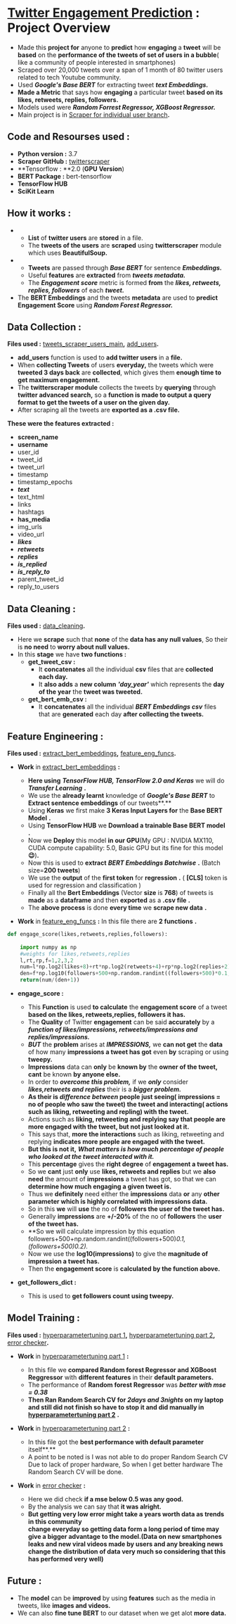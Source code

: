 # [Twitter Engagement Prediction](https://github.com/sameerpixelbot/twitter_engagement_prediction) : Project Overview

- Made this **project for** anyone to **predict** how **engaging** a **tweet** will be **based** on the **performance of the tweets of set of users in a bubble**( like a community of people interested in smartphones)
- Scraped over 20,000 tweets over a span of 1 month of 80 twitter users related to tech Youtube community.
- Used ***Google's Base BERT*** for extracting tweet ***text Embeddings.***
- **Made a Metric** that says how **engaging** a particular tweet **based on its likes, retweets, replies, followers.**
- Models used were ***Random Forrest Regressor, XGBoost Regressor.***
- Main project is in [Scraper for individual user branch](https://github.com/sameerpixelbot/twitter_engagement_prediction/tree/scraper_for_individual_user)**.**

## Code and Resourses used :

- **Python version :** 3.7
- **Scraper GitHub :** [twitterscraper](https://github.com/taspinar/twitterscraper)
- **Tensorflow : **2.0 (**GPU Version**)
- **BERT Package :** bert-tensorflow
- **TensorFlow HUB**
- **SciKit Learn**

## How it works :

- - **List** of **twitter users** are **stored** in a file.
  - The **tweets of the users** are **scraped** using **twitterscraper** module which uses 
    **BeautifulSoup.**
- - **Tweets** are passed through ***Base BERT*** for sentence ***Embeddings.***
  - Useful **features** are **extracted** from ***tweets metadata.***
  - The ***Engagement score*** metric is formed **from** the ***likes, retweets, replies, 
    followers*** of each ***tweet.***
- The **BERT Embeddings** and the tweets **metadata** are used to **predict** **Engagement Score**
  using ***Random Forest Regressor.***

## Data Collection :

**Files used :**  [tweets_scraper_users_main](https://github.com/sameerpixelbot/twitter_engagement_prediction/blob/scraper_for_individual_user/tweets_scraper_users_main.ipynb)**,** [add_users](https://github.com/sameerpixelbot/twitter_engagement_prediction/blob/scraper_for_individual_user/add_users.ipynb)**.**

- **add_users** function is used to **add twitter users** in a **file.**
- When **collecting Tweets** of users **everyday,** the tweets which were **tweeted 3 days 
  back** are **collected**, which gives them **enough time to get maximum engagement.**
- The **twitterscraper module** collects the tweets by **querying** through **twitter advanced 
  search,** so a **function is made to output a query format to get the tweets of a user 
  on the given day.**
- After scraping all the tweets are **exported as a .csv file.**

**These were the features extracted :**

- **screen_name**
- **username**
- user_id 
- tweet_id
- tweet_url 
- timestamp
- timestamp_epochs 
- ***text***
- text_html
- links
- hashtags
- **has_media**
- img_urls
- video_url
- ***likes***
- ***retweets***
- ***replies***
- ***is_replied***
- ***is_reply_to***
- parent_tweet_id
- reply_to_users

## Data Cleaning :

**Files used :** [data_cleaning](https://github.com/sameerpixelbot/twitter_engagement_prediction/blob/scraper_for_individual_user/data_cleaning.ipynb)**.**

- Here we **scrape** such that **none** of the **data has any null values**, So 
  their is **no need** 
  to **worry about null values.**
- In this **stage** we have **two functions :**
  - **get_tweet_csv :** 
    - It **concatenates** all the individual **csv** files that are **collected each 
      day.**
    - It **also adds** a **new column** ***'day_year'*** which represents the **day 
      of the year** the 
      **tweet was tweeted.**
  - **get_bert_emb_csv :**
    - It **concatenates** all the individual ***BERT Embeddings csv*** files that 
      are **generated** 
      each day **after collecting the tweets.**

## Feature Engineering :

**Files used :** [extract_bert_embeddings](https://github.com/sameerpixelbot/twitter_engagement_prediction/blob/scraper_for_individual_user/extract_bert_embeddings.ipynb)**,** [feature_eng_funcs](https://github.com/sameerpixelbot/twitter_engagement_prediction/blob/scraper_for_individual_user/feature_eng_funcs.ipynb)**.**

- **Work** in [extract_bert_embeddings](https://github.com/sameerpixelbot/twitter_engagement_prediction/blob/scraper_for_individual_user/extract_bert_embeddings.ipynb) **:**
  - **Here using** ***TensorFlow HUB, TensorFlow 2.0 and Keras*** we will do ***Transfer Learning*** **.**
  - We use the **already learnt** knowledge of ***Google's Base BERT*** to **Extract sentence embeddings** of our tweets**.**
  - Using **Keras** we first make **3 Keras Input Layers for** the **Base BERT Model** **.**
  - Using **TensorFlow HUB** we **Download a trainable Base BERT model** **.**
  - Now we **Deploy** this model **in our GPU**(My GPU : NVIDIA MX110, CUDA compute capability: 5.0, Basic GPU but its fine for this model **😉**)**.**
  - Now this is used to **extract** ***BERT Embeddings Batchwise*** **.** (Batch size=**200 tweets**)
  - We use the **output** of the **first token** for **regression** **.** ( **[CLS]** token is used for regression and classification )
  - Finally all the **Bert Embeddings** (Vector **size** is **768**) of tweets is **made** as a **dataframe** and then **exported** as a **.csv file** **.**
  - The **above process** is done **every time** we **scrape new data** **.**

- **Work** in [feature_eng_funcs](https://github.com/sameerpixelbot/twitter_engagement_prediction/blob/scraper_for_individual_user/feature_eng_funcs.ipynb) **:** In this file there are **2 functions** **.**

```python
def engage_score(likes,retweets,replies,followers):
    
    import numpy as np
    #weights for likes,retweets,replies
    l,rt,rp,f=1,2,3,2
    num=l*np.log2(likes+8)+rt*np.log2(retweets+4)+rp*np.log2(replies+2)
    den=f*np.log10(followers+500+np.random.randint((followers+500)*0.1,(followers+500)*0.2))
    return(num/(den+1))
```

  - **engage_score :**
    - This **Function** is used **to calculate** the **engagement score** of a tweet **based on
      the likes, retweets,replies, followers it has.**
    - The **Quality** of Twitter **engagement** can be said **accurately** by a ***function of likes/impressions, retweets/impressions and replies/impressions.***
    - ***BUT*** the **problem** arises at ***IMPRESSIONS,*** we **can not get** the **data** of how many **impressions a tweet has got** even **by** scraping or using **tweepy.**
    - **Impressions** data can **only** be **known by** the **owner of the tweet,** **cant** be known **by anyone else.**
    - In order to ***overcome this problem,*** if we ***only*** consider ***likes,retweets and replies*** their is a ***bigger problem.***
    - **As their is ***difference between*** people just seeing( impressions = no of people who saw the tweet) the tweet and interacting( actions such as liking, retweeting and repling) with the tweet.**
    - Actions such as **liking, retweeting and replying say that people are more engaged with the tweet, but not just looked at it.**
    - This says that, **more the interactions** such as liking, retweeting and replying **indicates more people are engaged with the tweet.**
    - **But this is not it,** ***What matters is how much percentage of people who looked at the tweet interacted with it.***
    - This **percentage** gives the **right degree** of **engagement a tweet has.**
    - So we **cant** just **only** use **likes, retweets and replies** but we **also need** the amount of **impressions** a tweet has got, so that we can **determine how much engaging a given tweet is.**
    - Thus we **definitely** need either the **impressions** data **or** any **other parameter which is highly correlated with impressions data.**
    - So in this **we** will **use** the no of **followers the user of the tweet has.**
    - Generally **impressions** are **+/-20%** of the no of **followers** the **user of the tweet has.**
    - **So we will calculate impression by this equation followers+500+np.random.randint((followers+500)*0.1,(followers+500)*0.2).**
    - Now we use the **log10(impressions)** to give the **magnitude of impression a tweet has.**
    - Then the **engagement score** is **calculated by the function above.**

- **get_followers_dict :**
  - This is used to **get followers count using tweepy.**

## Model Training :

**Files used :** [hyperparametertuning part 1](https://github.com/sameerpixelbot/twitter_engagement_prediction/blob/scraper_for_individual_user/hyperparameter%20tuning%20part%201.ipynb)**,** [hyperparametertuning part 2](https://github.com/sameerpixelbot/twitter_engagement_prediction/blob/scraper_for_individual_user/hyperparametertuning%20part%202.ipynb)**,** [error checker](https://github.com/sameerpixelbot/twitter_engagement_prediction/blob/scraper_for_individual_user/error%20checker.ipynb)**.**

- **Work** in [hyperparametertuning part 1](https://github.com/sameerpixelbot/twitter_engagement_prediction/blob/scraper_for_individual_user/hyperparameter%20tuning%20part%201.ipynb) **:**

  - In this file we **compared Random forest Regressor and XGBoost Reggressor** 
    with **different features** in their **default parameters.**
  - The performance of **Random forest Regressor** was ***better with mse = 0.38***
  - **Then Ran Random Search CV for *2days and 3nights* on my laptop and still did 
    not finish so have to stop it and did manually in 
    [hyperparametertuning part 2](https://github.com/sameerpixelbot/twitter_engagement_prediction/blob/scraper_for_individual_user/hyperparametertuning%20part%202.ipynb)** **.**

- **Work** in [hyperparametertuning part 2](https://github.com/sameerpixelbot/twitter_engagement_prediction/blob/scraper_for_individual_user/hyperparametertuning%20part%202.ipynb) **:**

  - In this file got the **best performance with default parameter** itself**.**
  - A point to be noted is I was not able to do proper Random Search CV Due to 
    lack of proper hardware, So when I get better hardware The Random Search CV 
    will be done.

- **Work** in [error checker](https://github.com/sameerpixelbot/twitter_engagement_prediction/blob/scraper_for_individual_user/error%20checker.ipynb) **:**

  - Here we did check **if a mse below 0.5 was any good.**
  - By the analysis we can say that **it was alright.**
  - **But getting very low error might take a years worth data as trends in this 
    community  
    change everyday so getting data form a long period of time may give a 
    bigger advantage to the model.(Data on new smartphones leaks and new viral videos made by users and any breaking news change the distribution of data very much so considering that this has performed very well)**

## Future :

- The **model** can be **improved** by using **features** such as the media in tweets, like **images and videos.**
- We can also **fine tune BERT** to our dataset when we get alot **more data.**
